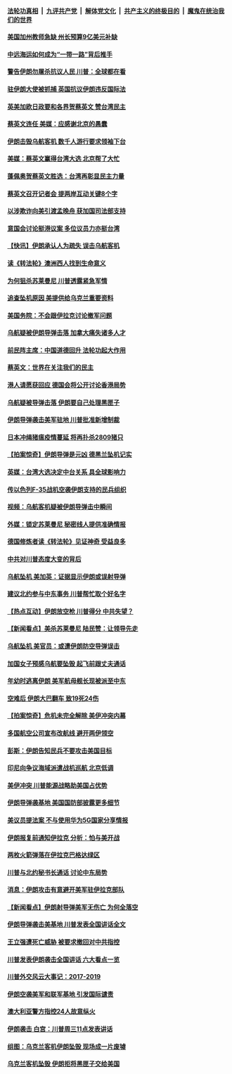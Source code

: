####  [法轮功真相](../../../../basic/blob/master/README.md?t=01121639) &nbsp;|&nbsp; [九评共产党](../../../../9ping.md/blob/master/README.md?t=01121639) &nbsp;|&nbsp; [解体党文化](../../../../jtdwh.md/blob/master/README.md?t=01121639)  &nbsp;|&nbsp; [共产主义的终极目的](../../../../gczydzjmd.md/blob/master/README.md?t=01121639) &nbsp;|&nbsp; [魔鬼在统治我们的世界](../../../../mgztzwmdsj.md/blob/master/README.md?t=01121639) 

#### [美国加州教师急缺 州长预算9亿美元补缺](../pages/nsc418/n11786978.md?t=01121639) 

#### [中远海运如何成为“一带一路”背后推手](../pages/nsc418/n11766483.md?t=01121639) 

#### [警告伊朗勿屠杀抗议人民 川普：全球都在看](../pages/nsc418/n11786479.md?t=01121639) 

#### [驻伊朗大使被抓捕 英国抗议伊朗违反国际法](../pages/nsc418/n11786395.md?t=01121639) 

#### [英美加欧日政要和各界贺蔡英文 赞台湾民主](../pages/nsc418/n11786268.md?t=01121639) 

#### [蔡英文连任 美媒：应感谢北京的愚蠢](../pages/nsc418/n11785889.md?t=01121639) 

#### [伊朗击毁乌航客机 数千人游行要求领袖下台](../pages/nsc418/n11785895.md?t=01121639) 

#### [美媒：蔡英文赢得台湾大选 北京帮了大忙](../pages/nsc418/n11785712.md?t=01121639) 

#### [蓬佩奥贺蔡英文胜选：台湾再彰显民主力量](../pages/nsc418/n11785677.md?t=01121639) 

#### [蔡英文召开记者会 提两岸互动关键8个字](../pages/nsc418/n11785230.md?t=01121639) 

#### [以涉欺诈向美引渡孟晚舟 获加国司法部支持](../pages/nsc418/n11785235.md?t=01121639) 

#### [意国会讨论挺港议案 多位议员力亦挺台湾](../pages/nsc418/n11784572.md?t=01121639) 

#### [【快讯】伊朗承认人为疏失 误击乌航客机](../pages/nsc418/n11784140.md?t=01121639) 

#### [读《转法轮》澳洲西人找到生命意义](../pages/nsc418/n11782021.md?t=01121639) 

#### [为何狙杀苏莱曼尼 川普透露紧急军情](../pages/nsc418/n11783357.md?t=01121639) 

#### [追查坠机原因 美提供给乌克兰重要资料](../pages/nsc418/n11783343.md?t=01121639) 

#### [美国务院：不会跟伊拉克讨论撤军问题](../pages/nsc418/n11783251.md?t=01121639) 

#### [乌航疑被伊朗导弹击落 加拿大痛失诸多人才](../pages/nsc418/n11782807.md?t=01121639) 

#### [前民阵主席：中国道德回升 法轮功起大作用](../pages/nsc418/n11781155.md?t=01121639) 

#### [蔡英文：世界在关注我们的民主](../pages/nsc418/n11782759.md?t=01121639) 

#### [港人请愿获回应 德国会将公开讨论香港局势](../pages/nsc418/n11782396.md?t=01121639) 

#### [乌航疑被导弹击落 伊朗要自己处理黑匣子](../pages/nsc418/n11782372.md?t=01121639) 

#### [伊朗导弹袭击美军驻地 川普批准新增制裁](../pages/nsc418/n11782284.md?t=01121639) 

#### [日本冲绳猪瘟疫情蔓延 将再扑杀2809猪只](../pages/nsc418/n11782092.md?t=01121639) 

#### [【拍案惊奇】伊朗导弹是元凶 德黑兰坠机记实](../pages/nsc418/n11781010.md?t=01121639) 

#### [英媒：台湾大选决定中台关系 具全球影响力](../pages/nsc418/n11781970.md?t=01121639) 

#### [传以色列F-35战机空袭伊朗支持的民兵组织](../pages/nsc418/n11781738.md?t=01121639) 

#### [视频：乌航客机疑被伊朗导弹击中瞬间](../pages/nsc418/n11780977.md?t=01121639) 

#### [外媒：锁定苏莱曼尼 秘密线人提供准确情报](../pages/nsc418/n11780864.md?t=01121639) 

#### [德国修炼者读《转法轮》见证神奇 受益良多](../pages/nsc418/n11780113.md?t=01121639) 

#### [中共对川普态度大变的背后](../pages/nsc418/n11775163.md?t=01121639) 

#### [乌航坠机 美加英：证据显示伊朗或误射导弹](../pages/nsc418/n11780786.md?t=01121639) 

#### [建议北约参与中东事务 川普帮忙取个好名字](../pages/nsc418/n11780686.md?t=01121639) 

#### [【热点互动】伊朗放空枪 川普得分 中共失望？](../pages/nsc418/n11780549.md?t=01121639) 

#### [【新闻看点】美杀苏莱曼尼 陆民赞：让领导先走](../pages/nsc418/n11780383.md?t=01121639) 

#### [乌航坠机 美官员：或遭伊朗防空导弹误击](../pages/nsc418/n11780372.md?t=01121639) 

#### [加国女子预感乌航要坠毁 起飞前跟丈夫通话](../pages/nsc418/n11780543.md?t=01121639) 

#### [年幼时逃离伊朗 美军航母舰长现被派至中东](../pages/nsc418/n11779545.md?t=01121639) 

#### [空难后 伊朗大巴翻车 致19死24伤](../pages/nsc418/n11779498.md?t=01121639) 

#### [【拍案惊奇】危机未完全解除 美伊冲突内幕](../pages/nsc418/n11778504.md?t=01121639) 

#### [多国航空公司宣布改航线 避开两伊领空](../pages/nsc418/n11778995.md?t=01121639) 

#### [彭斯：伊朗告知民兵不要攻击美国目标](../pages/nsc418/n11778639.md?t=01121639) 

#### [印尼向争议海域派遣战机巡航 北京低调](../pages/nsc418/n11777700.md?t=01121639) 

#### [美伊冲突 川普能源战略助美国占优势](../pages/nsc418/n11777969.md?t=01121639) 

#### [伊朗导弹袭基地 美国国防部披露更多细节](../pages/nsc418/n11778295.md?t=01121639) 

#### [美议员提法案 不与使用华为5G国家分享情报](../pages/nsc418/n11777905.md?t=01121639) 

#### [伊朗报复前通知伊拉克 分析：怕与美开战](../pages/nsc418/n11778097.md?t=01121639) 

#### [两枚火箭弹落在伊拉克巴格达绿区](../pages/nsc418/n11778042.md?t=01121639) 

#### [川普与北约秘书长通话 讨论中东局势](../pages/nsc418/n11778035.md?t=01121639) 

#### [消息：伊朗攻击有意避开美军驻伊拉克部队](../pages/nsc418/n11777803.md?t=01121639) 

#### [【新闻看点】伊朗射导弹美军无伤亡 为何全落空](../pages/nsc418/n11777864.md?t=01121639) 

#### [伊朗导弹袭击美基地 川普发表全国讲话全文](../pages/nsc418/n11777706.md?t=01121639) 

#### [王立强遭死亡威胁 被要求撤回对中共指控](../pages/nsc418/n11777568.md?t=01121639) 

#### [川普发表伊朗袭击全国讲话 六大看点一览](../pages/nsc418/n11777589.md?t=01121639) 

#### [川普外交风云大事记：2017-2019](../pages/nsc418/n11777245.md?t=01121639) 

#### [伊朗空袭美军和联军基地 引发国际谴责](../pages/nsc418/n11777357.md?t=01121639) 

#### [澳大利亚警方指控24人故意纵火](../pages/nsc418/n11777293.md?t=01121639) 

#### [伊朗袭击 白宫：川普周三11点发表讲话](../pages/nsc418/n11777386.md?t=01121639) 

#### [组图：乌克兰客机伊朗坠毁 现场成一片废墟](../pages/nsc418/n11777077.md?t=01121639) 

#### [乌克兰客机坠毁 伊朗拒将黑匣子交给美国](../pages/nsc418/n11777141.md?t=01121639) 

